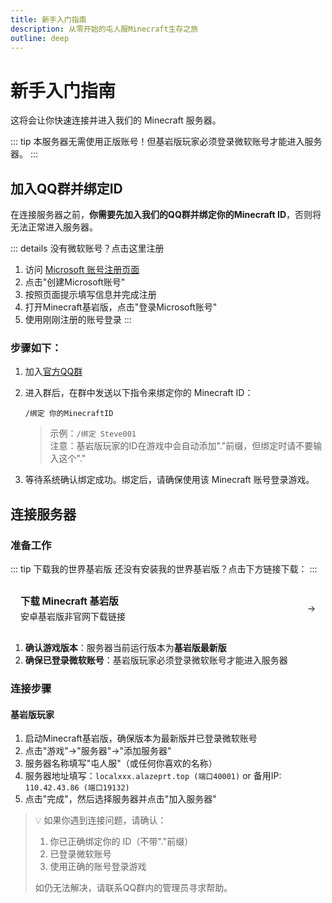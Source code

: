 ```yaml
---
title: 新手入门指南
description: 从零开始的屯人服Minecraft生存之旅
outline: deep
---
```


# 新手入门指南

这将会让你快速连接并进入我们的 Minecraft 服务器。

::: tip
本服务器无需使用正版账号！但基岩版玩家必须登录微软账号才能进入服务器。
:::

## 加入QQ群并绑定ID

在连接服务器之前，**你需要先加入我们的QQ群并绑定你的Minecraft ID**，否则将无法正常进入服务器。

::: details 没有微软账号？点击这里注册
1. 访问 [Microsoft 账号注册页面](https://account.microsoft.com/account)
2. 点击"创建Microsoft账号"
3. 按照页面提示填写信息并完成注册
4. 打开Minecraft基岩版，点击"登录Microsoft账号"
5. 使用刚刚注册的账号登录
:::

### 步骤如下：

1. 加入[官方QQ群](https://qm.qq.com/q/6rVnCwgEmc)
2. 进入群后，在群中发送以下指令来绑定你的 Minecraft ID：
   ```
   /绑定 你的MinecraftID
   ```
   > 示例：`/绑定 Steve001`  
   > 注意：基岩版玩家的ID在游戏中会自动添加"."前缀，但绑定时请不要输入这个"."

3. 等待系统确认绑定成功。绑定后，请确保使用该 Minecraft 账号登录游戏。

## 连接服务器

### 准备工作

::: tip 下载我的世界基岩版
还没有安装我的世界基岩版？点击下方链接下载：
:::

<a href="https://mcapks.net/" target="_blank" class="download-card" style="text-decoration: none">
  <div style="padding: 16px; border: 1px solid var(--vp-c-divider); border-radius: 8px; display: flex; align-items: center; gap: 12px; position: relative; overflow: hidden">
    <div style="flex: 1; position: relative; z-index: 1">
      <div style="font-size: 1.1em; font-weight: bold; margin-bottom: 4px">下载 Minecraft 基岩版</div>
      <div style="color: var(--vp-c-text-2)">安卓基岩版非官网下载链接</div>
    </div>
    <div style="position: relative; z-index: 1">→</div>
    <div style="position: absolute; left: 0; top: 0; width: 0; height: 100%; background: var(--vp-c-brand-3); opacity: 0.1; transition: width 0.3s ease"></div>
  </div>
</a>

<style>
.download-card:hover div:last-child {
  width: 100%;
}
</style>

1. **确认游戏版本**：服务器当前运行版本为**基岩版最新版**
2. **确保已登录微软账号**：基岩版玩家必须登录微软账号才能进入服务器
### 连接步骤

#### 基岩版玩家

1. 启动Minecraft基岩版，确保版本为最新版并已登录微软账号
2. 点击"游戏"→"服务器"→"添加服务器"
3. 服务器名称填写"屯人服"（或任何你喜欢的名称）
4. 服务器地址填写：`localxxx.alazeprt.top (端口40001)` or 备用IP: `110.42.43.86 (端口19132)`
5. 点击"完成"，然后选择服务器并点击"加入服务器"

> 💡 如果你遇到连接问题，请确认：
> 1. 你已正确绑定你的 ID（不带"."前缀）
> 2. 已登录微软账号
> 3. 使用正确的账号登录游戏
> 
> 如仍无法解决，请联系QQ群内的管理员寻求帮助。
